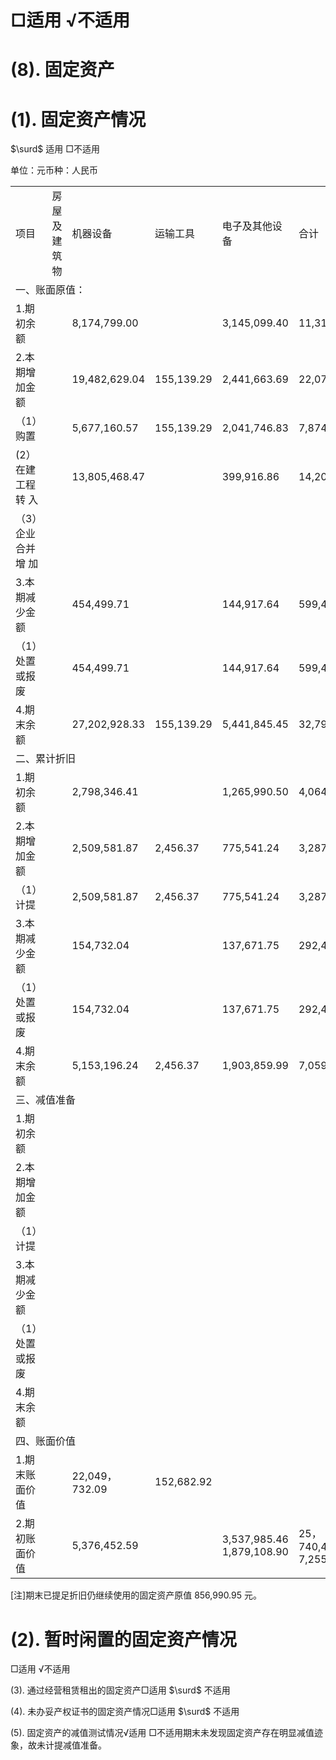 # □适用 √不适用  

# (8). 固定资产  

# (1). 固定资产情况  

$\surd$ 适用 □不适用  

单位：元币种：人民币  


<html><body><table><tr><td>项目</td><td>房屋及建筑 物</td><td>机器设备</td><td>运输工具</td><td>电子及其他设备</td><td>合计</td></tr><tr><td colspan="6">一、账面原值：</td></tr><tr><td>1.期初余额</td><td></td><td>8,174,799.00</td><td></td><td>3,145,099.40</td><td>11,319,898.40</td></tr><tr><td>2.本期增加金额</td><td></td><td>19,482,629.04</td><td>155,139.29</td><td>2,441,663.69</td><td>22,079,432.02</td></tr><tr><td>（1）购置</td><td></td><td>5,677,160.57</td><td>155,139.29</td><td>2,041,746.83</td><td>7,874,046.69</td></tr><tr><td>(2）在建工程转 入</td><td></td><td>13,805,468.47</td><td></td><td>399,916.86</td><td>14,205,385.33</td></tr><tr><td>（3）企业合并增 加</td><td></td><td></td><td></td><td></td><td></td></tr><tr><td>3.本期减少金额</td><td></td><td>454,499.71</td><td></td><td>144,917.64</td><td>599,417.35</td></tr><tr><td>（1）处置或报废</td><td></td><td>454,499.71</td><td></td><td>144,917.64</td><td>599,417.35</td></tr><tr><td>4.期末余额</td><td></td><td>27,202,928.33</td><td>155,139.29</td><td>5,441,845.45</td><td>32,799,913.07</td></tr><tr><td colspan="6">二、累计折旧</td></tr><tr><td>1.期初余额</td><td></td><td>2,798,346.41</td><td></td><td>1,265,990.50</td><td>4,064,336.91</td></tr><tr><td>2.本期增加金额</td><td></td><td>2,509,581.87</td><td>2,456.37</td><td>775,541.24</td><td>3,287,579.48</td></tr><tr><td>（1）计提</td><td></td><td>2,509,581.87</td><td>2,456.37</td><td>775,541.24</td><td>3,287,579.48</td></tr><tr><td>3.本期减少金额</td><td></td><td>154,732.04</td><td></td><td>137,671.75</td><td>292,403.79</td></tr><tr><td>（1）处置或报废</td><td></td><td>154,732.04</td><td></td><td>137,671.75</td><td>292,403.79</td></tr><tr><td>4.期末余额</td><td></td><td>5,153,196.24</td><td>2,456.37</td><td>1,903,859.99</td><td>7,059,512.60</td></tr><tr><td colspan="6">三、减值准备</td></tr><tr><td>1.期初余额</td><td></td><td></td><td></td><td></td><td></td></tr><tr><td>2.本期增加金额</td><td></td><td></td><td></td><td></td><td></td></tr><tr><td>（1）计提</td><td></td><td></td><td></td><td></td><td></td></tr><tr><td>3.本期减少金额</td><td></td><td></td><td></td><td></td><td></td></tr><tr><td>（1）处置或报废</td><td></td><td></td><td></td><td></td><td></td></tr><tr><td>4.期末余额</td><td></td><td></td><td></td><td></td><td></td></tr><tr><td colspan="6">四、账面价值</td></tr><tr><td>1.期末账面价值</td><td></td><td>22,049，732.09</td><td>152,682.92</td><td></td><td></td></tr><tr><td>2.期初账面价值</td><td></td><td>5,376,452.59</td><td></td><td>3,537,985.46 1,879,108.90</td><td>25，740,400.47 7,255,561.49</td></tr></table></body></html>

[注]期末已提足折旧仍继续使用的固定资产原值 856,990.95 元。  

# (2). 暂时闲置的固定资产情况  

□适用 √不适用  

(3). 通过经营租赁租出的固定资产□适用 $\surd$ 不适用  

(4). 未办妥产权证书的固定资产情况□适用 $\surd$ 不适用  

(5). 固定资产的减值测试情况√适用 □不适用期末未发现固定资产存在明显减值迹象，故未计提减值准备。  